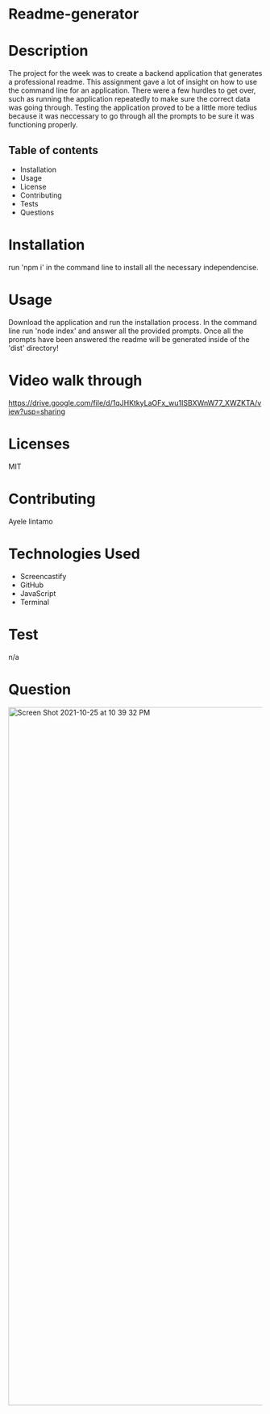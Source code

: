 # Readme-generator

# Description
The project for the week was to create a backend application that generates a professional readme. This assignment gave a lot of insight on how to use the command line for an application. There were a few hurdles to get over, such as running the application repeatedly to make sure the correct data was going through. Testing the application proved to be a little more tedius because it was neccessary to go through all the prompts to be sure it was functioning properly.




## Table of contents

* Installation
* Usage
* License
* Contributing
* Tests
* Questions

# Installation
run 'npm i' in the command line to install all the necessary independencise.
# Usage
Download the application and run the installation process. In the command line run 'node index' and answer all the provided prompts. Once all the prompts have been answered the readme will be generated inside of the 'dist' directory!
# Video walk through

https://drive.google.com/file/d/1qJHKtkyLaOFx_wu1ISBXWnW77_XWZKTA/view?usp=sharing
# Licenses

MIT

# Contributing
Ayele lintamo 
# Technologies Used
* Screencastify
* GitHub
* JavaScript
* Terminal
# Test
n/a

# Question
<img width="1385" alt="Screen Shot 2021-10-25 at 10 39 32 PM" src="https://user-images.githubusercontent.com/84227686/138815756-19a604e6-7f91-43ae-97c5-c409e60b9f87.png">

